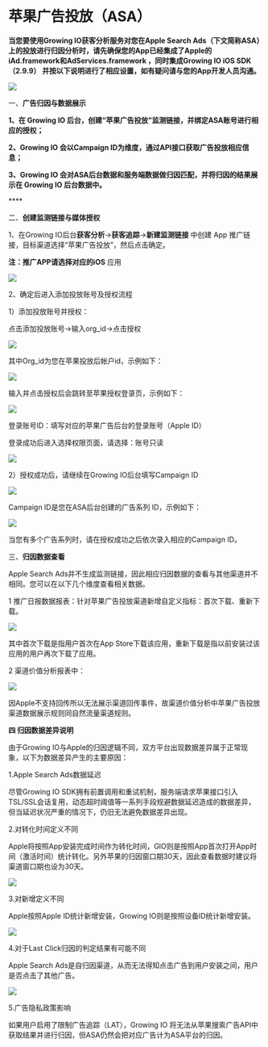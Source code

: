 # 苹果广告投放（ASA）

**当您要使用Growing IO获客分析服务对您在Apple Search Ads（下文简称ASA）上的投放进行归因分析时，请先确保您的App已经集成了Apple的iAd.framework和AdServices.framework ，同时集成Growing IO iOS SDK（2.9.9） 并按以下说明进行了相应设置，如有疑问请与您的App开发人员沟通。**

![](<../../../.gitbook/assets/SDK设置 (1).png>)

一、**广告归因与数据展示**

**1、在 Growing IO 后台，创建“苹果广告投放”监测链接，并绑定ASA账号进行相应的授权；‌**

**2、Growing IO 会以Campaign ID为维度，通过API接口获取广告投放相应信息；‌**

**3、Growing IO 会对ASA后台数据和服务端数据做归因匹配，并将归因的结果展示在 Growing IO 后台数据中。**

&#x20;****&#x20;

二、**创建监测链接与媒体授权**

1、在Growing IO后台**获客分析**→**获客追踪**→**新建监测链接** 中创建 App 推广链接，目标渠道选择“苹果广告投放”，然后点击确定。

**注：**推广APP请选择对应的**iOS** 应用

![](<../../../.gitbook/assets/图片1 (6).png>)

2、确定后进入添加投放账号及授权流程

1）添加投放账号并授权：

&#x20;  点击添加投放账号→输入org\_id→点击授权

![](<../../../.gitbook/assets/图片2 (2).png>)

其中Org\_id为您在苹果投放后帐户id，示例如下：

![](<../../../.gitbook/assets/IMG\_0790 (1).JPG>)

输入并点击授权后会跳转至苹果授权登录页，示例如下：

![](<../../../.gitbook/assets/图片4 (3).png>)

登录账号ID：填写对应的苹果广告后台的登录账号（Apple ID）

登录成功后进入选择权限页面，请选择：账号只读

![](<../../../.gitbook/assets/图片5 (3).png>)

2）授权成功后，请继续在Growing IO后台填写Campaign ID

![](../../../.gitbook/assets/IMG\_0788.JPG)

Campaign ID是您在ASA后台创建的广告系列 ID，示例如下：

![](<../../../.gitbook/assets/图片7 (1).png>)

当您有多个广告系列时，请在授权成功之后依次录入相应的Campaign ID。

&#x20;

三、**归因数据查看**

Apple Search Ads并不生成监测链接，因此相应归因数据的查看与其他渠道并不相同。您可以在以下几个维度查看相关数据。

1 推广日报数据报表：针对苹果广告投放渠道新增自定义指标：首次下载、重新下载。

![](../../../.gitbook/assets/图片8.png)

其中首次下载是指用户首次在App Store下载该应用，重新下载是指以前安装过该应用的用户再次下载了应用。

&#x20;

2 渠道价值分析报表中‌：

![](../../../.gitbook/assets/图片9.png)

因Apple不支持回传所以无法展示渠道回传事件，故渠道价值分析中苹果广告投放渠道数据展示规则同自然流量渠道规则。

&#x20;

**四 归因数据差异说明**

由于Growing IO与Apple的归因逻辑不同，双方平台出现数据差异属于正常现象，以下为数据差异产生的主要原因：

&#x20;

1.Apple Search Ads数据延迟

尽管Growing IO SDK拥有前置调用和重试机制，服务端请求苹果接口引入TSL/SSL会话复用，动态超时阈值等一系列手段规避数据延迟造成的数据差异，但当延迟状况严重的情况下，仍旧无法避免数据差异出现。

2.对转化时间定义不同

Apple将按照App安装完成时间作为转化时间，GIO则是按照App首次打开App时间（激活时间）统计转化。另外苹果的归因窗口期30天，因此查看数据时建议将渠道窗口期也设为30天。

![](../../../.gitbook/assets/图片10.png)

3.对新增定义不同

Apple按照Apple ID统计新增安装，Growing IO则是按照设备ID统计新增安装。

![](<../../../.gitbook/assets/图片11 (1).png>)

4.对于Last Click归因的判定结果有可能不同

Apple Search Ads是自归因渠道，从而无法得知点击广告到用户安装之间，用户是否点击了其他广告。

![](<../../../.gitbook/assets/图片12 (3).png>)

5.广告隐私政策影响

如果用户启用了限制广告追踪（LAT），Growing IO 将无法从苹果搜索广告API中获取结果并进行归因，但ASA仍然会把对应广告计为ASA平台的归因。

&#x20;

&#x20;
